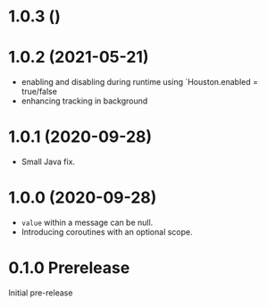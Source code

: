 # 1.0.3 ()
# 1.0.2 (2021-05-21)
* enabling and disabling during runtime using `Houston.enabled = true/false
* enhancing tracking in background 
# 1.0.1 (2020-09-28)
* Small Java fix.
# 1.0.0 (2020-09-28)
* `value` within a message can be null.
* Introducing coroutines with an optional scope.
# 0.1.0 Prerelease
Initial pre-release
